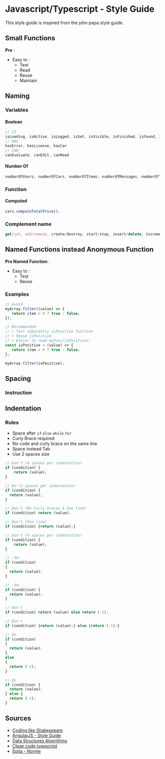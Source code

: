# Javascript/Typescript - Style Guide

This style guide is inspired from the john papa style guide.

## Small Functions

**Pro** :
- Easy to :
  - Test
  - Read
  - Reuse
  - Maintain
  
## Naming 

### Variables 

#### Boolean

```javascript
// IS
isLoading, isActive, isLogged, isSet, isVisible, isFinished, isFound, isOpen
// HAS
hasError, hasLicense, hasCar
// CAN
canEvaluate, canEdit, canRead
```

#### Number Of

```javascript
numberOfUsers, numberOfCars, numberOfItems, numberOfMessages, numberOfTickets
```

### Function

#### Computed

```javascript
cars.computeTotalPrice();
```

### Complement name

```javascript
get/set, add/remove, create/destroy, start/stop, insert/delete, increment/decrement, old/new, begin/end, first/last, up/down, min/max, next/previous, old/new, open/close, show/hide, suspend/resume, etc.
```

## Named Functions instead Anonymous Function

**Pro Named Function** :
- Easy to :
  - Test
  - Reuse

### Examples

```javascript
// Avoid
myArray.filter((value) => {
   return item > 0 ? true : false;
});
```

```javascript
// Recommanded
// + Test separately isPositive function
// + Reuse isPositive
// + Easier to read myFunc(isPositive);
const isPositive = (value) => {
   return item > 0 ? true : false;
};

myArray.filter(isPositive);
```

## Spacing

### Instruction 


## Indentation

### Rules

- Space after `if` `else` `while` `for`
- Curly Brace required
- No code and curly brace on the same line
- Space instead Tab
- Use 2 spaces size

```js
// Don't (4 spaces per indentation)
if (condition) {
    return (value);
}

// Do (2 spaces per indentation)
if (condition) {
  return (value);
}
```

```js
// Don't (No Curly braces & One line)
if (condition) return (value); 

// Don't (One line)
if (condition) {return (value);}

// Don't (4 spaces per indentation)
if (condition) {
    return (value);
}

// ✅Do
if (condition)
{
  return (value);
}

// ✅Do
if (condition) {
  return (value);
}
```

```js
// Don't
if (condition) return (value) else return (-1); 

// Don't
if (condition) {return (value);} else {return (-1);}

// Do
if (condition)
{
  return (value);
}
else
{
  return (-1);
}

// Do
if (condition) {
  return (value);
} else {
  return (-1);
}
```

## Sources

- [Coding like Shakespeare](https://dmitripavlutin.com/coding-like-shakespeare-practical-function-naming-conventions/)
- [AngularJS - Style Guide](https://github.com/johnpapa/angular-styleguide/blob/master/a1/README.md)
- [Data Structures Algorithms](https://github.com/amejiarosario/dsa.js-data-structures-algorithms-javascript/blob/master/README.md)
- [Clean code typescript](https://github.com/labs42io/clean-code-typescript/blob/master/README.md)
- [Epita - Norme](https://www.lrde.epita.fr/~raph/docs/epita-css/norme-fr.pdf)
